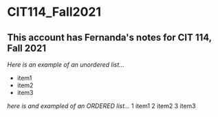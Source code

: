 # CIT114_Fall2021
## This account has Fernanda's notes for CIT 114, Fall 2021

*Here is an example of an unordered list...*
* item1
* item2
* item3

_here is and exampled of an ORDERED list..._
1 item1
2 item2
3 item3



